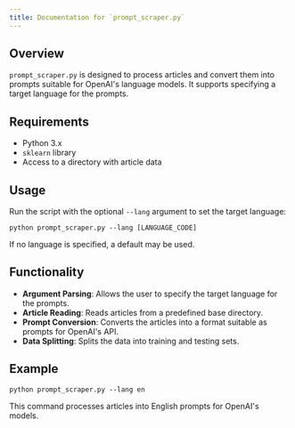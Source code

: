 ```yaml
---
title: Documentation for `prompt_scraper.py`
---
```


## Overview
`prompt_scraper.py` is designed to process articles and convert them into prompts suitable for OpenAI's language models. It supports specifying a target language for the prompts.

## Requirements
- Python 3.x
- `sklearn` library
- Access to a directory with article data

## Usage
Run the script with the optional `--lang` argument to set the target language:
```
python prompt_scraper.py --lang [LANGUAGE_CODE]
```
If no language is specified, a default may be used.

## Functionality
- **Argument Parsing**: Allows the user to specify the target language for the prompts.
- **Article Reading**: Reads articles from a predefined base directory.
- **Prompt Conversion**: Converts the articles into a format suitable as prompts for OpenAI's API.
- **Data Splitting**: Splits the data into training and testing sets.

## Example
```
python prompt_scraper.py --lang en
```
This command processes articles into English prompts for OpenAI's models.
